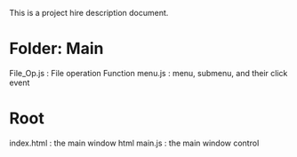 This is a project hire description document.

# Folder: Main
File_Op.js : File operation Function
menu.js : menu, submenu, and their click event


# Root
index.html : the main window html
main.js : the main window control

